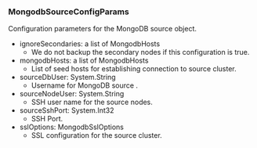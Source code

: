 ### MongodbSourceConfigParams
Configuration parameters for the MongoDB source object.

- ignoreSecondaries: a list of MongodbHosts
  - We do not backup the secondary nodes if this configuration is true.
- mongodbHosts: a list of MongodbHosts
  - List of seed hosts for establishing connection to source cluster.
- sourceDbUser: System.String
  - Username for MongoDB source .
- sourceNodeUser: System.String
  - SSH user name for the source nodes.
- sourceSshPort: System.Int32
  - SSH Port.
- sslOptions: MongodbSslOptions
  - SSL configuration for the source cluster.
